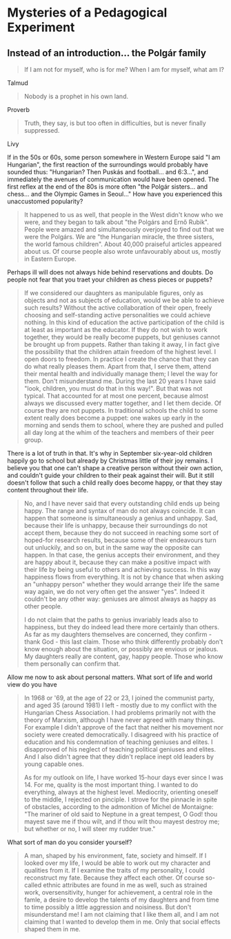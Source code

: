 # Mysteries of a Pedagogical Experiment

## Instead of an introduction... the Polgár family

> If I am not for myself, who is for me?  When I am for myself, what
> am I?

Talmud

> Nobody is a prophet in his own land.

Proverb

> Truth, they say, is but too often in difficulties, but is never
> finally suppressed.

Livy

If in the 50s or 60s, some person somewhere in Western Europe said "I
am Hungarian", the first reaction of the surroundings would probably
have sounded thus: "Hungarian? Then Puskás and football... and
6:3...", and immediately the avenues of communication would have been
opened.  The first reflex at the end of the 80s is more often "the
Polgár sisters... and chess... and the Olympic Games in Seoul..."  How
have you experienced this unaccustomed popularity?

> It happened to us as well, that people in the West didn't know who
> we were, and they began to talk about "the Polgárs and Ernő Rubik".
> People were amazed and simultaneously overjoyed to find out that we
> were the Polgárs.  We are "the Hungarian miracle, the three sisters,
> the world famous children". About 40,000 praiseful articles appeared
> about us.  Of course people also wrote unfavourably about us, mostly
> in Eastern Europe.

Perhaps ill will does not always hide behind reservations and doubts.
Do people not fear that you traet your children as chess pieces or
puppets?

> If we considered our daughters as manipulable figures, only as
> objects and not as subjects of education, would we be able to
> achieve such results? Without the active collaboration of their
> open, freely choosing and self-standing active personalities we
> could achieve nothing.  In this kind of education the active
> participation of the child is at least as important as the educator.
> If they do not wish to work together, they would be really become
> puppets, but geniuses cannot be brought up from puppets.  Rather
> than taking it away, I in fact give the possibility that the
> children attain freedom of the highest level.  I open doors to
> freedom.  In practice I create the chance that they can do what
> really pleases them.  Apart from that, I serve them, attend their
> mental health and individually manage them; I level the way for
> them.  Don't misunderstand me.  During the last 20 years I have said
> "look, children, you must do that in this way!".  But that was not
> typical.  That accounted for at most one percent, because almost
> always we discussed every matter together, and I let them decide.
> Of course they are not puppets.  In traditional schools the child to
> some extent really does become a puppet: one wakes up early in the
> morning and sends them to school, where they are pushed and pulled
> all day long at the whim of the teachers and members of their peer
> group.

There is a lot of truth in that.  It's why in September six-year-old
children happily go to school but already by Christmas little of their
joy remains.  I believe you that one can't shape a creative person
without their own action, and couldn't guide your children to their
peak against their will.  But it still doesn't follow that such a
child really does become happy, or that they stay content throughout
their life.

> No, and I have never said that every outstanding child ends up being
> happy.  The range and syntax of man do not always coincide.  It can
> happen that someone is simultaneously a genius and unhappy.  Sad,
> because their life is unhappy, because their surroundings do not
> accept them, because they do not succeed in reaching some sort of
> hoped-for research results, because some of their endeavours turn
> out unluckily, and so on, but in the same way the opposite can
> happen.  In that case, the genius accepts their environment, and
> they are happy about it, because they can make a positive impact
> with their life by being useful to others and achieving success.  In
> this way happiness flows from everything.  It is not by chance that
> when asking an "unhappy person" whether they would arrange their
> life the same way again, we do not very often get the answer "yes".
> Indeed it couldn't be any other way: geniuses are almost always as
> happy as other people.
>
> I do not claim that the paths to genius invariably leads also to
> happiness, but they do indeed lead there more certainly than
> others.  As far as my daughters themselves are concerned, they
> confirm - thank God - this last claim.  Those who think differently
> probably don't know enough about the situation, or possibly are
> envious or jealous.  My daughters really are content, gay, happy
> people.  Those who know them personally can confirm that.

Allow me now to ask about personal matters.  What sort of life and
world view do you have

> In 1968 or '69, at the age of 22 or 23, I joined the communist
> party, and aged 35 (around 1981) I left - mostly due to my conflict
> with the Hungarian Chess Association.  I had problems primarily not
> with the theory of Marxism, although I have never agreed with many
> things.  For example I didn't approve of the fact that neither his
> movement nor society were created democratically.  I disagreed with
> his practice of education and his condemnation of teaching geniuses
> and elites.  I disapproved of his neglect of teaching political
> geniuses and elites.  And I also didn't agree that they didn't
> replace inept old leaders by young capable ones.
>
> As for my outlook on life, I have worked 15-hour days ever since I
> was 14.  For me, quality is the most important thing.  I wanted to
> do everything, always at the highest level.  Mediocrity, orienting
> oneself to the middle, I rejected on pinciple.  I strove for the
> pinnacle in spite of obstacles, according to the admonition of
> Michel de Montaigne: "The mariner of old said to Neptune in a great
> tempest, O God! thou mayest save me if thou wilt, and if thou wilt
> thou mayest destroy me; but whether or no, I will steer my rudder
> true."

What sort of man do you consider yourself?

> A man, shaped by his environment, fate, society and himself.  If I
> looked over my life, I would be able to work out my character and
> qualities from it.  If I examine the traits of my personality, I
> could reconstruct my fate.  Because they affect each other.  Of
> course so-called ethnic attributes are found in me as well, such as
> strained work, oversensitivity, hunger for achievement, a central
> role in the famle, a desire to develop the talents of my daughters
> and from time to time possibly a little aggression and noisiness.
> But don't misunderstand me! I am not claiming that I like them all,
> and I am not claiming that I wanted to develop them in me.  Only
> that social effects shaped them in me.
